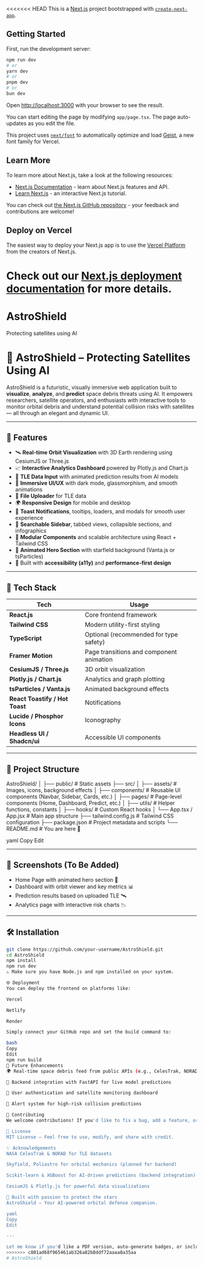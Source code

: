 <<<<<<< HEAD
This is a [Next.js](https://nextjs.org) project bootstrapped with [`create-next-app`](https://nextjs.org/docs/app/api-reference/cli/create-next-app).

## Getting Started

First, run the development server:

```bash
npm run dev
# or
yarn dev
# or
pnpm dev
# or
bun dev
```

Open [http://localhost:3000](http://localhost:3000) with your browser to see the result.

You can start editing the page by modifying `app/page.tsx`. The page auto-updates as you edit the file.

This project uses [`next/font`](https://nextjs.org/docs/app/building-your-application/optimizing/fonts) to automatically optimize and load [Geist](https://vercel.com/font), a new font family for Vercel.

## Learn More

To learn more about Next.js, take a look at the following resources:

- [Next.js Documentation](https://nextjs.org/docs) - learn about Next.js features and API.
- [Learn Next.js](https://nextjs.org/learn) - an interactive Next.js tutorial.

You can check out [the Next.js GitHub repository](https://github.com/vercel/next.js) - your feedback and contributions are welcome!

## Deploy on Vercel

The easiest way to deploy your Next.js app is to use the [Vercel Platform](https://vercel.com/new?utm_medium=default-template&filter=next.js&utm_source=create-next-app&utm_campaign=create-next-app-readme) from the creators of Next.js.

Check out our [Next.js deployment documentation](https://nextjs.org/docs/app/building-your-application/deploying) for more details.
=======
# AstroShield
Protecting satellites using AI

# 🌌 AstroShield – Protecting Satellites Using AI

AstroShield is a futuristic, visually immersive web application built to **visualize**, **analyze**, and **predict** space debris threats using AI. It empowers researchers, satellite operators, and enthusiasts with interactive tools to monitor orbital debris and understand potential collision risks with satellites — all through an elegant and dynamic UI.

---

## 🚀 Features

- 🛰️ **Real-time Orbit Visualization** with 3D Earth rendering using CesiumJS or Three.js  
- 📈 **Interactive Analytics Dashboard** powered by Plotly.js and Chart.js  
- 🤖 **TLE Data Input** with animated prediction results from AI models  
- 🌌 **Immersive UI/UX** with dark mode, glassmorphism, and smooth animations  
- 📁 **File Uploader** for TLE data  
- 🌍 **Responsive Design** for mobile and desktop  
- 🔔 **Toast Notifications**, tooltips, loaders, and modals for smooth user experience  
- 🧭 **Searchable Sidebar**, tabbed views, collapsible sections, and infographics  
- 🧩 **Modular Components** and scalable architecture using React + Tailwind CSS  
- 🌠 **Animated Hero Section** with starfield background (Vanta.js or tsParticles)  
- 🎨 Built with **accessibility (a11y)** and **performance-first design**

---

## 🧱 Tech Stack

| Tech            | Usage                                   |
|-----------------|------------------------------------------|
| **React.js**    | Core frontend framework                  |
| **Tailwind CSS**| Modern utility-first styling             |
| **TypeScript**  | Optional (recommended for type safety)   |
| **Framer Motion**| Page transitions and component animation|
| **CesiumJS / Three.js** | 3D orbit visualization           |
| **Plotly.js / Chart.js** | Analytics and graph plotting    |
| **tsParticles / Vanta.js** | Animated background effects   |
| **React Toastify / Hot Toast** | Notifications             |
| **Lucide / Phosphor Icons** | Iconography                 |
| **Headless UI / Shadcn/ui** | Accessible UI components     |

---

## 📂 Project Structure

AstroShield/
│
├── public/ # Static assets
├── src/
│ ├── assets/ # Images, icons, background effects
│ ├── components/ # Reusable UI components (Navbar, Sidebar, Cards, etc.)
│ ├── pages/ # Page-level components (Home, Dashboard, Predict, etc.)
│ ├── utils/ # Helper functions, constants
│ ├── hooks/ # Custom React hooks
│ └── App.tsx / App.jsx # Main app structure
├── tailwind.config.js # Tailwind CSS configuration
├── package.json # Project metadata and scripts
└── README.md # You are here 🚀

yaml
Copy
Edit

---

## 📸 Screenshots (To Be Added)

- Home Page with animated hero section 🌠  
- Dashboard with orbit viewer and key metrics 📊  
- Prediction results based on uploaded TLE 🛰️  
- Analytics page with interactive risk charts 📉

---

## 🛠️ Installation

```bash
git clone https://github.com/your-username/AstroShield.git
cd AstroShield
npm install
npm run dev
⚠️ Make sure you have Node.js and npm installed on your system.

🌐 Deployment
You can deploy the frontend on platforms like:

Vercel

Netlify

Render

Simply connect your GitHub repo and set the build command to:

bash
Copy
Edit
npm run build
🧠 Future Enhancements
🌍 Real-time space debris feed from public APIs (e.g., CelesTrak, NORAD)

🧪 Backend integration with FastAPI for live model predictions

📡 User authentication and satellite monitoring dashboard

📧 Alert system for high-risk collision predictions

🤝 Contributing
We welcome contributions! If you'd like to fix a bug, add a feature, or improve the UI, feel free to fork the repo and submit a pull request.

📄 License
MIT License – Feel free to use, modify, and share with credit.

✨ Acknowledgements
NASA CelesTrak & NORAD for TLE datasets

Skyfield, Poliastro for orbital mechanics (planned for backend)

Scikit-learn & XGBoost for AI-driven predictions (backend integration)

CesiumJS & Plotly.js for powerful data visualizations

🌌 Built with passion to protect the stars
AstroShield – Your AI-powered orbital defense companion.

yaml
Copy
Edit

---

Let me know if you'd like a PDF version, auto-generate badges, or include contribution guidelines.
>>>>>>> c801ad68f965461ab326a82b8ddf72aaaa8a35aa
#   A s t r o S h i e l d  
 
